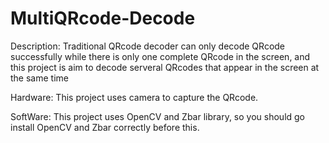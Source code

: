# MultiQRcode-Decode

Description:
Traditional QRcode decoder can only decode QRcode successfully while there is only one complete QRcode in the screen, and this project is aim to decode serveral QRcodes that appear in the screen at the same time

Hardware:
This project uses camera to capture the QRcode.

SoftWare:
This project uses OpenCV and Zbar library, so you should go install OpenCV and Zbar correctly before this.

